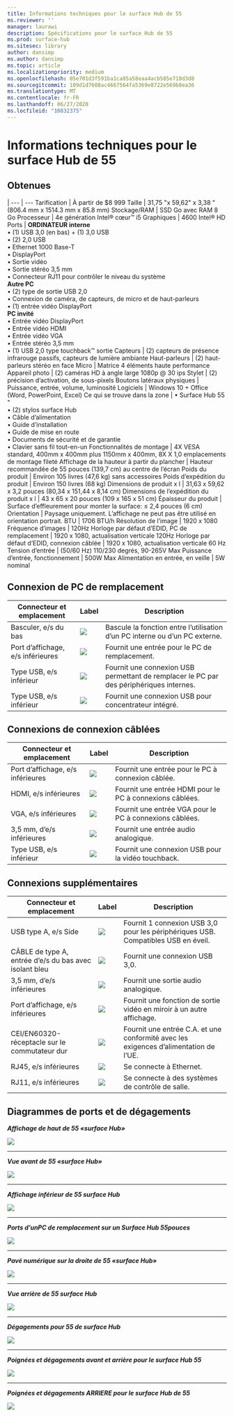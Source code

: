 ```yaml
---
title: Informations techniques pour le surface Hub de 55
ms.reviewer: ''
manager: laurawi
description: Spécifications pour le surface Hub de 55
ms.prod: surface-hub
ms.sitesec: library
author: dansimp
ms.author: dansimp
ms.topic: article
ms.localizationpriority: medium
ms.openlocfilehash: 05e701d3f591ba1ca85a58eaa4acb585e710d3d8
ms.sourcegitcommit: 109d1d7608ac4667564fa5369e8722e569b8ea36
ms.translationtype: MT
ms.contentlocale: fr-FR
ms.lasthandoff: 06/27/2020
ms.locfileid: "10832375"
---
```

# Informations techniques pour le surface Hub de 55

## Obtenues 

|
--- | ---
Tarification | À partir de $8 999 
Taille |  31,75 "x 59,62" x 3,38 "(806.4 mm x 1514.3 mm x 85.8 mm)
Stockage/RAM | SSD Go avec RAM 8 Go
Processeur | 4e génération Intel® cœur™ i5 
Graphiques |  4600 Intel® HD 
Ports | **ORDINATEUR interne**<br>• (1) USB 3,0 (en bas) + (1) 3,0 USB <br>• (2) 2,0 USB<br>• Ethernet 1000 Base-T<br>• DisplayPort <br>• Sortie vidéo<br>• Sortie stéréo 3,5 mm<br>• Connecteur RJ11 pour contrôler le niveau du système<br>**Autre PC**<br>• (2) type de sortie USB 2,0<br>• Connexion de caméra, de capteurs, de micro et de haut-parleurs<br>• (1) entrée vidéo DisplayPort<br>**PC invité**<br>• Entrée vidéo DisplayPort<br>• Entrée vidéo HDMI<br>• Entrée vidéo VGA<br>• Entrée stéréo 3,5 mm<br>• (1) USB 2,0 type touchback™ sortie
Capteurs |   (2) capteurs de présence infrarouge passifs, capteurs de lumière ambiante 
Haut-parleurs |  (2) haut-parleurs stéréo en face 
Micro |    Matrice 4 éléments haute performance 
Appareil photo |    (2) caméras HD à angle large 1080p @ 30 ips 
Stylet  | (2) précision d’activation, de sous-pixels 
Boutons latéraux physiques | Puissance, entrée, volume, luminosité 
Logiciels |  Windows 10 + Office (Word, PowerPoint, Excel) 
Ce qui se trouve dans la zone | • Surface Hub 55 "<br>• (2) stylos surface Hub<br>• Câble d’alimentation<br>• Guide d’installation<br>• Guide de mise en route<br>• Documents de sécurité et de garantie<br>• Clavier sans fil tout-en-un
Fonctionnalités de montage   | 4X VESA standard, 400mm x 400mm plus 1150mm x 400mm, 8X X 1,0 emplacements de montage fileté
Affichage de la hauteur à partir du plancher   | Hauteur recommandée de 55 pouces (139,7 cm) au centre de l’écran
Poids du produit |    Environ 105 livres (47,6 kg) sans accessoires
Poids d’expédition du produit  | Environ 150 livres (68 kg)
Dimensions de produit x l |  31,63 x 59,62 x 3,2 pouces (80,34 x 151,44 x 8,14 cm)
Dimensions de l’expédition du produit x l | 43 x 65 x 20 pouces (109 x 165 x 51 cm)
Épaisseur du produit   | Surface d’effleurement pour monter la surface: ≤ 2,4 pouces (6 cm)
Orientation  | Paysage uniquement. L’affichage ne peut pas être utilisé en orientation portrait.
BTU  | 1706 BTU/h
Résolution de l’image |  1920 x 1080
Fréquence d’images |    120Hz
Horloge par défaut d’EDID, PC de remplacement | 1920 x 1080, actualisation verticale 120Hz
Horloge par défaut d’EDID, connexion câblée |  1920 x 1080, actualisation verticale 60 Hz
Tension d’entrée | (50/60 Hz) 110/230 degrés, 90-265V Max
Puissance d’entrée, fonctionnement |    500W Max
Alimentation en entrée, en veille    |   5W nominal


## Connexion de PC de remplacement 

Connecteur et emplacement | Label | Description
--- | --- | ---
Basculer, e/s du bas | ![](images/switch.png) | Bascule la fonction entre l’utilisation d’un PC interne ou d’un PC externe.
Port d’affichage, e/s inférieures | ![](images/dport.png) | Fournit une entrée pour le PC de remplacement.
Type USB, e/s inférieur | ![](images/usb.png) | Fournit une connexion USB permettant de remplacer le PC par des périphériques internes. 
Type USB, e/s inférieur | ![](images/usb.png) | Fournit une connexion USB pour concentrateur intégré.


## Connexions de connexion câblées

Connecteur et emplacement | Label | Description
--- | --- | ---
Port d’affichage, e/s inférieures | ![](images/dportio.png) | Fournit une entrée pour le PC à connexion câblée.
HDMI, e/s inférieures | ![](images/hdmi.png) | Fournit une entrée HDMI pour le PC à connexions câblées.
VGA, e/s inférieures | ![](images/vga.png) | Fournit une entrée VGA pour le PC à connexions câblées.
3,5 mm, d’e/s inférieures | ![](images/35mm.png) | Fournit une entrée audio analogique.
Type USB, e/s inférieur | ![](images/usb.png) | Fournit une connexion USB pour la vidéo touchback.

## Connexions supplémentaires

Connecteur et emplacement | Label | Description
--- | --- | ---
USB type A, e/s Side | ![](images/usb.png) | Fournit 1 connexion USB 3,0 pour les périphériques USB. Compatibles USB en éveil.
CÂBLE de type A, entrée d’e/s du bas avec isolant bleu | ![](images/usb.png) | Fournit une connexion USB 3,0.
3,5 mm, d’e/s inférieures | ![](images/analog.png) | Fournit une sortie audio analogique.
Port d’affichage, e/s inférieures | ![](images/dportout.png) | Fournit une fonction de sortie vidéo en miroir à un autre affichage.
CEI/EN60320-réceptacle sur le commutateur dur | ![](images/iec.png) | Fournit une entrée C.A. et une conformité avec les exigences d’alimentation de l’UE.
RJ45, e/s inférieures | ![](images/rj45.png) | Se connecte à Ethernet.
RJ11, e/s inférieures | ![](images/rj11.png) | Se connecte à des systèmes de contrôle de salle.







## Diagrammes de ports et de dégagements

***Affichage de haut de 55 «surface Hub»***

![](images/sh-55-top.png)

---


***Vue avant de 55 «surface Hub»***

![](images/sh-55-front.png)


---

***Affichage inférieur de 55 surface Hub***

![](images/sh-55-bottom.png)


---

***Ports d’unPC de remplacement sur un Surface Hub 55pouces***

![](images/sh-55-rpc-ports.png)


---

***Pavé numérique sur la droite de 55 «surface Hub»***

![](images/key-55.png)


---

***Vue arrière de 55 surface Hub***

![](images/sh-55-rear.png)


---

***Dégagements pour 55 de surface Hub***

![](images/sh-55-clearance.png)

---


***Poignées et dégagements avant et arrière pour le surface Hub 55***

![](images/sh-55-hand.png)


---


***Poignées et dégagements ARRIERE pour le surface Hub de 55***

![](images/sh-55-hand-rear.png)


